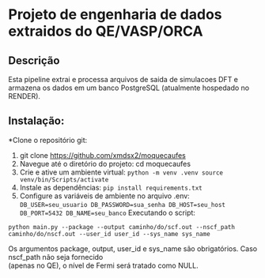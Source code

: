 # Projeto de engenharia de dados extraidos do QE/VASP/ORCA

## Descrição
Esta pipeline extrai e processa arquivos de saida de simulacoes DFT e armazena os dados em um banco PostgreSQL (atualmente hospedado no RENDER).

## Instalação:

*Clone o repositório git:
1. git clone https://github.com/xmdsx2/moquecaufes
2. Navegue até o diretório do projeto:
cd moquecaufes
3. Crie e ative um ambiente virtual:
``python -m venv .venv
source venv/bin/Scripts/activate``
4. Instale as dependências:
``pip install requirements.txt``
5. Configure as variáveis de ambiente no arquivo .env:
``DB_USER=seu_usuario
DB_PASSWORD=sua_senha
DB_HOST=seu_host
DB_PORT=5432
DB_NAME=seu_banco``
Executando o script:

``python main.py --package --output caminho/do/scf.out --nscf_path caminho/do/nscf.out --user_id user_id --sys_name sys_name``

Os argumentos package, output, user_id e sys_name são obrigatórios. Caso nscf_path não seja fornecido  
(apenas no QE), o nível de Fermi será tratado como NULL.
